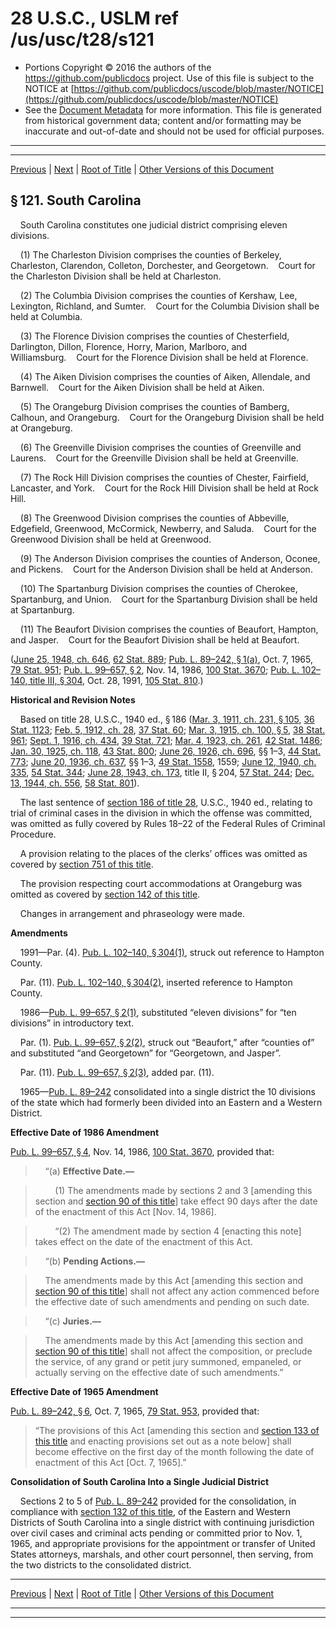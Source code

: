 ---
---

# 28 U.S.C., USLM ref /us/usc/t28/s121

* Portions Copyright © 2016 the authors of the https://github.com/publicdocs project.
  Use of this file is subject to the NOTICE at [https://github.com/publicdocs/uscode/blob/master/NOTICE](https://github.com/publicdocs/uscode/blob/master/NOTICE)
* See the [Document Metadata](././../../../../..//README.md) for more information.
  This file is generated from historical government data; content and/or formatting may be inaccurate and out-of-date and should not be used for official purposes.

----------
----------

[Previous](./../../../../..//us/usc/t28/ptI/ch5/m__us_usc_t28_s120.md) | [Next](./../../../../..//us/usc/t28/ptI/ch5/m__us_usc_t28_s122.md) | [Root of Title](./../../../../../) | [Other Versions of this Document](https://publicdocs.github.io/go/links?ns=uslm&ref=%2Fus%2Fusc%2Ft28%2Fs121)

## § 121. South Carolina

    South Carolina constitutes one judicial district comprising eleven divisions.

    (1) The Charleston Division comprises the counties of Berkeley, Charleston, Clarendon, Colleton, Dorchester, and Georgetown.    Court for the Charleston Division shall be held at Charleston.

    (2) The Columbia Division comprises the counties of Kershaw, Lee, Lexington, Richland, and Sumter.    Court for the Columbia Division shall be held at Columbia.

    (3) The Florence Division comprises the counties of Chesterfield, Darlington, Dillon, Florence, Horry, Marion, Marlboro, and Williamsburg.    Court for the Florence Division shall be held at Florence.

    (4) The Aiken Division comprises the counties of Aiken, Allendale, and Barnwell.    Court for the Aiken Division shall be held at Aiken.

    (5) The Orangeburg Division comprises the counties of Bamberg, Calhoun, and Orangeburg.    Court for the Orangeburg Division shall be held at Orangeburg.

    (6) The Greenville Division comprises the counties of Greenville and Laurens.    Court for the Greenville Division shall be held at Greenville.

    (7) The Rock Hill Division comprises the counties of Chester, Fairfield, Lancaster, and York.    Court for the Rock Hill Division shall be held at Rock Hill.

    (8) The Greenwood Division comprises the counties of Abbeville, Edgefield, Greenwood, McCormick, Newberry, and Saluda.    Court for the Greenwood Division shall be held at Greenwood.

    (9) The Anderson Division comprises the counties of Anderson, Oconee, and Pickens.    Court for the Anderson Division shall be held at Anderson.

    (10) The Spartanburg Division comprises the counties of Cherokee, Spartanburg, and Union.    Court for the Spartanburg Division shall be held at Spartanburg.

    (11) The Beaufort Division comprises the counties of Beaufort, Hampton, and Jasper.    Court for the Beaufort Division shall be held at Beaufort.

([June 25, 1948, ch. 646][/us/act/1948-06-25/ch646], [62 Stat. 889][/us/stat/62/889]; [Pub. L. 89–242, § 1(a)][/us/pl/89/242/s1/a], Oct. 7, 1965, [79 Stat. 951][/us/stat/79/951]; [Pub. L. 99–657, § 2][/us/pl/99/657/s2], Nov. 14, 1986, [100 Stat. 3670][/us/stat/100/3670]; [Pub. L. 102–140, title III, § 304][/us/pl/102/140/s304], Oct. 28, 1991, [105 Stat. 810][/us/stat/105/810].)

 __Historical and Revision Notes__ 

    Based on title 28, U.S.C., 1940 ed., § 186 ([Mar. 3, 1911, ch. 231, § 105][/us/act/1911-03-03/ch231/s105], [36 Stat. 1123][/us/stat/36/1123]; [Feb. 5, 1912, ch. 28][/us/act/1912-02-05/ch28], [37 Stat. 60][/us/stat/37/60]; [Mar. 3, 1915, ch. 100, § 5][/us/act/1915-03-03/ch100/s5], [38 Stat. 961][/us/stat/38/961]; [Sept. 1, 1916, ch. 434][/us/act/1916-09-01/ch434], [39 Stat. 721][/us/stat/39/721]; [Mar. 4, 1923, ch. 261][/us/act/1923-03-04/ch261], [42 Stat. 1486][/us/stat/42/1486]; [Jan. 30, 1925, ch. 118][/us/act/1925-01-30/ch118], [43 Stat. 800][/us/stat/43/800]; [June 26, 1926, ch. 696][/us/act/1926-06-26/ch696], §§ 1–3, [44 Stat. 773][/us/stat/44/773]; [June 20, 1936, ch. 637][/us/act/1936-06-20/ch637], §§ 1–3, [49 Stat. 1558][/us/stat/49/1558], 1559; [June 12, 1940, ch. 335][/us/act/1940-06-12/ch335], [54 Stat. 344][/us/stat/54/344]; [June 28, 1943, ch. 173][/us/act/1943-06-28/ch173], title II, § 204, [57 Stat. 244][/us/stat/57/244]; [Dec. 13, 1944, ch. 556][/us/act/1944-12-13/ch556], [58 Stat. 801][/us/stat/58/801]).

    The last sentence of [section 186 of title 28][/us/usc/t28/s186], U.S.C., 1940 ed., relating to trial of criminal cases in the division in which the offense was committed, was omitted as fully covered by Rules 18–22 of the Federal Rules of Criminal Procedure.

    A provision relating to the places of the clerks’ offices was omitted as covered by [section 751 of this title][/us/usc/t28/s751].

    The provision respecting court accommodations at Orangeburg was omitted as covered by [section 142 of this title][/us/usc/t28/s142].

    Changes in arrangement and phraseology were made.

 __Amendments__ 

    1991—Par. (4). [Pub. L. 102–140, § 304(1)][/us/pl/102/140/s304/1], struck out reference to Hampton County.

    Par. (11). [Pub. L. 102–140, § 304(2)][/us/pl/102/140/s304/2], inserted reference to Hampton County.

    1986—[Pub. L. 99–657, § 2(1)][/us/pl/99/657/s2/1], substituted “eleven divisions” for “ten divisions” in introductory text.

    Par. (1). [Pub. L. 99–657, § 2(2)][/us/pl/99/657/s2/2], struck out “Beaufort,” after “counties of” and substituted “and Georgetown” for “Georgetown, and Jasper”.

    Par. (11). [Pub. L. 99–657, § 2(3)][/us/pl/99/657/s2/3], added par. (11).

    1965—[Pub. L. 89–242][/us/pl/89/242] consolidated into a single district the 10 divisions of the state which had formerly been divided into an Eastern and a Western District.

 __Effective Date of 1986 Amendment__ 

[Pub. L. 99–657, § 4][/us/pl/99/657/s4], Nov. 14, 1986, [100 Stat. 3670][/us/stat/100/3670], provided that:

>     “(a) __Effective Date.—__ 

>         (1) The amendments made by sections 2 and 3 \[amending this section and [section 90 of this title][/us/usc/t28/s90]\] take effect 90 days after the date of the enactment of this Act \[Nov. 14, 1986\].

>         “(2) The amendment made by section 4 \[enacting this note\] takes effect on the date of the enactment of this Act.

>     “(b) __Pending Actions.—__ 

>     The amendments made by this Act \[amending this section and [section 90 of this title][/us/usc/t28/s90]\] shall not affect any action commenced before the effective date of such amendments and pending on such date.

>     “(c) __Juries.—__ 

>     The amendments made by this Act \[amending this section and [section 90 of this title][/us/usc/t28/s90]\] shall not affect the composition, or preclude the service, of any grand or petit jury summoned, empaneled, or actually serving on the effective date of such amendments.”

 __Effective Date of 1965 Amendment__ 

[Pub. L. 89–242, § 6][/us/pl/89/242/s6], Oct. 7, 1965, [79 Stat. 953][/us/stat/79/953], provided that: 

> “The provisions of this Act \[amending this section and [section 133 of this title][/us/usc/t28/s133] and enacting provisions set out as a note below\] shall become effective on the first day of the month following the date of enactment of this Act \[Oct. 7, 1965\].”

 __Consolidation of South Carolina Into a Single Judicial District__ 

    Sections 2 to 5 of [Pub. L. 89–242][/us/pl/89/242] provided for the consolidation, in compliance with [section 132 of this title][/us/usc/t28/s132], of the Eastern and Western Districts of South Carolina into a single district with continuing jurisdiction over civil cases and criminal acts pending or committed prior to Nov. 1, 1965, and appropriate provisions for the appointment or transfer of United States attorneys, marshals, and other court personnel, then serving, from the two districts to the consolidated district.

----------

[Previous](./../../../../..//us/usc/t28/ptI/ch5/m__us_usc_t28_s120.md) | [Next](./../../../../..//us/usc/t28/ptI/ch5/m__us_usc_t28_s122.md) | [Root of Title](./../../../../../) | [Other Versions of this Document](https://publicdocs.github.io/go/links?ns=uslm&ref=%2Fus%2Fusc%2Ft28%2Fs121)

----------
----------

[/us/act/1948-06-25/ch646]: https://publicdocs.github.io/go/links?ns=uslm&ref=%2Fus%2Fact%2F1948-06-25%2Fch646
[/us/stat/62/889]: https://publicdocs.github.io/go/links?ns=uslm&ref=%2Fus%2Fstat%2F62%2F889
[/us/pl/89/242/s1/a]: https://publicdocs.github.io/go/links?ns=uslm&ref=%2Fus%2Fpl%2F89%2F242%2Fs1%2Fa
[/us/stat/79/951]: https://publicdocs.github.io/go/links?ns=uslm&ref=%2Fus%2Fstat%2F79%2F951
[/us/pl/99/657/s2]: https://publicdocs.github.io/go/links?ns=uslm&ref=%2Fus%2Fpl%2F99%2F657%2Fs2
[/us/stat/100/3670]: https://publicdocs.github.io/go/links?ns=uslm&ref=%2Fus%2Fstat%2F100%2F3670
[/us/pl/102/140/s304]: https://publicdocs.github.io/go/links?ns=uslm&ref=%2Fus%2Fpl%2F102%2F140%2Fs304
[/us/stat/105/810]: https://publicdocs.github.io/go/links?ns=uslm&ref=%2Fus%2Fstat%2F105%2F810
[/us/act/1911-03-03/ch231/s105]: https://publicdocs.github.io/go/links?ns=uslm&ref=%2Fus%2Fact%2F1911-03-03%2Fch231%2Fs105
[/us/stat/36/1123]: https://publicdocs.github.io/go/links?ns=uslm&ref=%2Fus%2Fstat%2F36%2F1123
[/us/act/1912-02-05/ch28]: https://publicdocs.github.io/go/links?ns=uslm&ref=%2Fus%2Fact%2F1912-02-05%2Fch28
[/us/stat/37/60]: https://publicdocs.github.io/go/links?ns=uslm&ref=%2Fus%2Fstat%2F37%2F60
[/us/act/1915-03-03/ch100/s5]: https://publicdocs.github.io/go/links?ns=uslm&ref=%2Fus%2Fact%2F1915-03-03%2Fch100%2Fs5
[/us/stat/38/961]: https://publicdocs.github.io/go/links?ns=uslm&ref=%2Fus%2Fstat%2F38%2F961
[/us/act/1916-09-01/ch434]: https://publicdocs.github.io/go/links?ns=uslm&ref=%2Fus%2Fact%2F1916-09-01%2Fch434
[/us/stat/39/721]: https://publicdocs.github.io/go/links?ns=uslm&ref=%2Fus%2Fstat%2F39%2F721
[/us/act/1923-03-04/ch261]: https://publicdocs.github.io/go/links?ns=uslm&ref=%2Fus%2Fact%2F1923-03-04%2Fch261
[/us/stat/42/1486]: https://publicdocs.github.io/go/links?ns=uslm&ref=%2Fus%2Fstat%2F42%2F1486
[/us/act/1925-01-30/ch118]: https://publicdocs.github.io/go/links?ns=uslm&ref=%2Fus%2Fact%2F1925-01-30%2Fch118
[/us/stat/43/800]: https://publicdocs.github.io/go/links?ns=uslm&ref=%2Fus%2Fstat%2F43%2F800
[/us/act/1926-06-26/ch696]: https://publicdocs.github.io/go/links?ns=uslm&ref=%2Fus%2Fact%2F1926-06-26%2Fch696
[/us/stat/44/773]: https://publicdocs.github.io/go/links?ns=uslm&ref=%2Fus%2Fstat%2F44%2F773
[/us/act/1936-06-20/ch637]: https://publicdocs.github.io/go/links?ns=uslm&ref=%2Fus%2Fact%2F1936-06-20%2Fch637
[/us/stat/49/1558]: https://publicdocs.github.io/go/links?ns=uslm&ref=%2Fus%2Fstat%2F49%2F1558
[/us/act/1940-06-12/ch335]: https://publicdocs.github.io/go/links?ns=uslm&ref=%2Fus%2Fact%2F1940-06-12%2Fch335
[/us/stat/54/344]: https://publicdocs.github.io/go/links?ns=uslm&ref=%2Fus%2Fstat%2F54%2F344
[/us/act/1943-06-28/ch173]: https://publicdocs.github.io/go/links?ns=uslm&ref=%2Fus%2Fact%2F1943-06-28%2Fch173
[/us/stat/57/244]: https://publicdocs.github.io/go/links?ns=uslm&ref=%2Fus%2Fstat%2F57%2F244
[/us/act/1944-12-13/ch556]: https://publicdocs.github.io/go/links?ns=uslm&ref=%2Fus%2Fact%2F1944-12-13%2Fch556
[/us/stat/58/801]: https://publicdocs.github.io/go/links?ns=uslm&ref=%2Fus%2Fstat%2F58%2F801
[/us/usc/t28/s186]: https://publicdocs.github.io/go/links?ns=uslm&ref=%2Fus%2Fusc%2Ft28%2Fs186
[/us/usc/t28/s751]: https://publicdocs.github.io/go/links?ns=uslm&ref=%2Fus%2Fusc%2Ft28%2Fs751
[/us/usc/t28/s142]: https://publicdocs.github.io/go/links?ns=uslm&ref=%2Fus%2Fusc%2Ft28%2Fs142
[/us/pl/102/140/s304/1]: https://publicdocs.github.io/go/links?ns=uslm&ref=%2Fus%2Fpl%2F102%2F140%2Fs304%2F1
[/us/pl/102/140/s304/2]: https://publicdocs.github.io/go/links?ns=uslm&ref=%2Fus%2Fpl%2F102%2F140%2Fs304%2F2
[/us/pl/99/657/s2/1]: https://publicdocs.github.io/go/links?ns=uslm&ref=%2Fus%2Fpl%2F99%2F657%2Fs2%2F1
[/us/pl/99/657/s2/2]: https://publicdocs.github.io/go/links?ns=uslm&ref=%2Fus%2Fpl%2F99%2F657%2Fs2%2F2
[/us/pl/99/657/s2/3]: https://publicdocs.github.io/go/links?ns=uslm&ref=%2Fus%2Fpl%2F99%2F657%2Fs2%2F3
[/us/pl/89/242]: https://publicdocs.github.io/go/links?ns=uslm&ref=%2Fus%2Fpl%2F89%2F242
[/us/pl/99/657/s4]: https://publicdocs.github.io/go/links?ns=uslm&ref=%2Fus%2Fpl%2F99%2F657%2Fs4
[/us/stat/100/3670]: https://publicdocs.github.io/go/links?ns=uslm&ref=%2Fus%2Fstat%2F100%2F3670
[/us/usc/t28/s90]: https://publicdocs.github.io/go/links?ns=uslm&ref=%2Fus%2Fusc%2Ft28%2Fs90
[/us/usc/t28/s90]: https://publicdocs.github.io/go/links?ns=uslm&ref=%2Fus%2Fusc%2Ft28%2Fs90
[/us/usc/t28/s90]: https://publicdocs.github.io/go/links?ns=uslm&ref=%2Fus%2Fusc%2Ft28%2Fs90
[/us/pl/89/242/s6]: https://publicdocs.github.io/go/links?ns=uslm&ref=%2Fus%2Fpl%2F89%2F242%2Fs6
[/us/stat/79/953]: https://publicdocs.github.io/go/links?ns=uslm&ref=%2Fus%2Fstat%2F79%2F953
[/us/usc/t28/s133]: https://publicdocs.github.io/go/links?ns=uslm&ref=%2Fus%2Fusc%2Ft28%2Fs133
[/us/pl/89/242]: https://publicdocs.github.io/go/links?ns=uslm&ref=%2Fus%2Fpl%2F89%2F242
[/us/usc/t28/s132]: https://publicdocs.github.io/go/links?ns=uslm&ref=%2Fus%2Fusc%2Ft28%2Fs132


